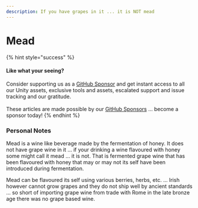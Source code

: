 ```yaml
---
description: If you have grapes in it ... it is NOT mead
---
```


# Mead

{% hint style="success" %}
#### Like what your seeing?

Consider supporting us as a [GitHub Sponsor](../../../../company/concepts/become-a-sponsor.md) and get instant access to all our Unity assets, exclusive tools and assets, escalated support and issue tracking and our gratitude.\
\
These articles are made possible by our [GitHub Sponsors](https://github.com/sponsors/heathen-engineering) ... become a sponsor today!
{% endhint %}

### Personal Notes

Mead is a wine like beverage made by the fermentation of honey. It does not have grape wine in it ... if your drinking a wine flavoured with honey some might call it mead ... it is not. That is fermented grape wine that has been flavoured with honey that may or may not its self have been introduced during fermentation.

Mead can be flavoured its self using various berries, herbs, etc. ... Irish however cannot grow grapes and they do not ship well by ancient standards ... so short of importing grape wine from trade with Rome in the late bronze age there was no grape based wine.&#x20;
